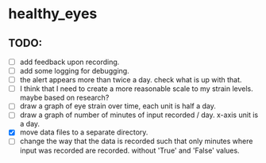 # healthy_eyes

## TODO:
- [ ] add feedback upon recording.
- [ ] add some logging for debugging.
- [ ] the alert appears more than twice a day. check what is up with that.
- [ ] I think that I need to create a more reasonable scale to my strain levels. 
maybe based on research?
- [ ] draw a graph of eye strain over time, each unit is half a day.
- [ ] draw a graph of number of minutes of input recorded / day. x-axis unit is a day.
- [x] move data files to a separate directory.
- [ ] change the way that the data is recorded such that 
only minutes where input was recorded are recorded. without 'True' and 'False' values.